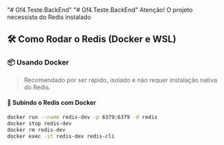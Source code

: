 "# Gf4.Teste.BackEnd" 
"# Gf4.Teste.BackEnd" 
Atenção! O projeto necessista do Redis instalado
## 🛠️ Como Rodar o Redis (Docker e WSL)

### 📦 Usando Docker

> Recomendado por ser rápido, isolado e não requer instalação nativa do Redis.

#### 🔹 Subindo o Redis com Docker

```bash
docker run --name redis-dev -p 6379:6379 -d redis
docker stop redis-dev
docker rm redis-dev
docker exec -it redis-dev redis-cli
